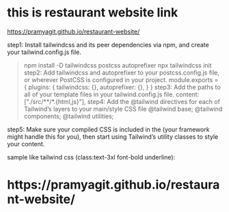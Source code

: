 # this is restaurant website link
https://pramyagit.github.io/restaurant-website/

step1:
   Install tailwindcss and its peer dependencies via npm, and create your tailwind.config.js file.
   > npm install -D tailwindcss postcss autoprefixer
   > npx tailwindcss init
step2:
   Add tailwindcss and autoprefixer to your postcss.config.js file, or wherever PostCSS is configured in your project.
     module.exports = {
  plugins: {
    tailwindcss: {},
    autoprefixer: {},
  }
} 
step3:
   Add the paths to all of your template files in your tailwind.config.js file.
     content: ["./src/**/*.{html,js}"],
step4:
   Add the @tailwind directives for each of Tailwind’s layers to your main/style CSS file
   @tailwind base;
@tailwind components;
@tailwind utilities;

step5:
Make sure your compiled CSS is included in the <head> (your framework might handle this for you), then start using Tailwind’s utility classes to style your content.
  <link href="/dist/main.css" rel="stylesheet">

sample like tailwind css (class:text-3xl font-bold underline):
<body>
  <h1 class="text-3xl font-bold underline">
  https://pramyagit.github.io/restaurant-website/
  </h1>
</body>
  
